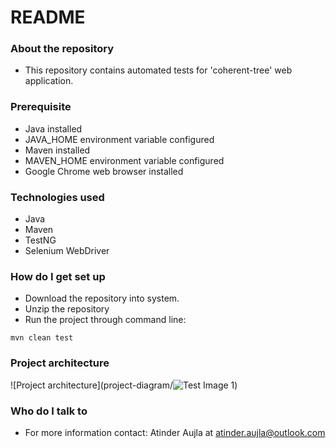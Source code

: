 # README #

### About the repository ###
* This repository contains automated tests for 'coherent-tree' web application.

### Prerequisite ###
* Java installed
* JAVA_HOME environment variable configured
* Maven installed
* MAVEN_HOME environment variable configured
* Google Chrome web browser installed

### Technologies used ###
* Java
* Maven
* TestNG
* Selenium WebDriver

### How do I get set up ###
* Download the repository into system.
* Unzip the repository
* Run the project through command line:
```
mvn clean test
```

### Project architecture ###
![Project architecture](project-diagram/![Test Image 1](3DTest.png))

### Who do I talk to ###
* For more information contact: Atinder Aujla at [atinder.aujla@outlook.com](mailto:atinder.aujla@outlook.com)
